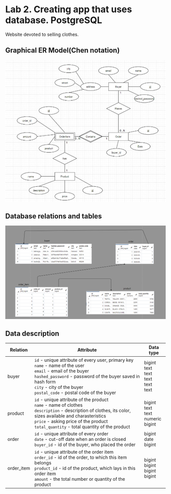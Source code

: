 # Lab 2. Creating app that uses database. PostgreSQL
Website devoted to selling clothes.

## Graphical ER Model(Chen notation)
![ERD](/lab2/erd.jpg)

## Database relations and tables
![Relations](/lab2/relations.jpg)

## Data description
Relation | Attribute | Data type
------------ | ------------- | -------------
buyer | `id` - unique attribute of every user, primary key <br>`name` - name of the user <br>`email` - email of the buyer <br>`hashed_password` - password of the buyer saved in hash form<br>`city` - city of the buyer <br>`postal_code` - postal code of the buyer| bigint<br>text<br>text<br>text<br>text<br>text
product | `id` - unique attribute of the product <br>`name` - name of clothes <br>`description` - description of clothes, its color, sizes available and charasteristics  <br>`price` - asking price of the product <br>`total_quantity` - total quantity of the product | bigint<br>text<br>text<br>numeric<br>bigint
order |`id` - unique attribute of every order <br>`date` - cut-off date when an order is closed <br>`buyer_id` - id of the buyer, who placed the order | bigint<br>date<br>bigint
order_item |`id` - unique attribute of the order item <br>`order_id` - id of the order, to which this item belongs <br>`product_id` - id of the product, which lays in this order item <br>`amount` -  the total number or quantity of the product | bigint<br>bigint<br>bigint<br>bigint
